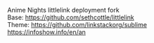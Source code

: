 Anime Nights littlelink deployment fork
<br>
Base: https://github.com/sethcottle/littlelink
<br>
Theme: https://github.com/linkstackorg/sublime
<br>
https://infoshow.info/en/an
<br>
<!--KEEP PUBLIC, DONT PRIVATE-->
